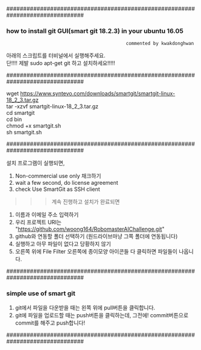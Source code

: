 ###############################################################################

### how to install git GUI(smart git 18.2.3) in your ubuntu 16.05
                                                commented by kwakdonghwan


아래의 스크립트를 터비널에서 실행해주세요.<br />
단!!!! 제발 sudo apt-get git 하고 설치하세요!!!!! <br />

###############################################################################

wget https://www.syntevo.com/downloads/smartgit/smartgit-linux-18_2_3.tar.gz <br />
tar -xzvf smartgit-linux-18_2_3.tar.gz <br />
cd smartgit <br />
cd bin <br />
chmod +x smartgit.sh <br />
sh smartgit.sh <br />

###############################################################################

설치 프로그램이 실행되면,

1. Non-commercial use only 채크하기
2. wait a few second, do license agreement
3. check Use SmartGit as SSH client
>>> 계속 진행하고 설치가 완료되면
1. 이름과 이메일 주소 입력하기
2. 우리 프로젝트 URI는 "https://github.com/woong164/RobomasterAIChallenge.git"
3. github와 연동할 폴더 선택하기 (원드라이브마냥 그쪽 폴더에 연동됩니다)
4. 실행하고 아무 파일이 없다고 당황하지 않기
5. 오른쪽 위에 File Filter 오른쪽에 종이모양 아이콘들 다 클릭하면 파일들이 나옵니다.

###############################################################################
### simple use of smart git

1. git에서 파일을 다운받을 때는 왼쪽 위에 pull버튼을 클릭합니다. 
2. git에 파일을 업로드할 때는 push버튼을 클릭하는데, 그전에! commit버튼으로 commit를 해주고 push합니다!

###############################################################################
